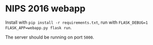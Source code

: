 # NIPS 2016 webapp

Install with `pip install -r requirements.txt`, run with `FLASK_DEBUG=1 FLASK_APP=webapp.py flask run`.

The server should be running on port `5000`.
